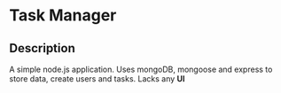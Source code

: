 # Task Manager

## Description

A simple node.js application. Uses mongoDB, mongoose and express to store data, create users and tasks.
Lacks any **UI**
